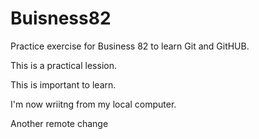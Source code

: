 # Buisness82
Practice exercise for Business 82 to learn Git and GitHUB. 

This is a practical lession.

This is important to learn.

I'm now wriitng from my local computer.

Another remote change
